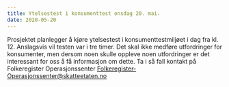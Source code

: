 ```yaml
---
title: Ytelsestest i konsumenttest onsdag 20. mai.
date: 2020-05-20
---
```


Prosjektet planlegger å kjøre ytelsestest i konsumenttestmiljøet i dag fra kl. 12. Anslagsvis vil testen var i tre timer.
Det skal ikke medføre utfordringer for konsumenter, men dersom noen skulle oppleve noen utfordringer er det interessant for oss å få informasjon om dette.
Ta i så fall kontakt på Folkeregister Operasjonssenter <Folkeregister-Operasjonssenter@skatteetaten.no> 
